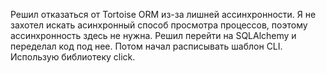 Решил отказаться от Tortoise ORM из-за лишней ассинхронности. Я не захотел искать асинхронный способ просмотра процессов, поэтому ассинхронность здесь не нужна. Решил перейти на SQLAlchemy и переделал код под нее. Потом начал расписывать шаблон CLI. Использую библиотеку click.